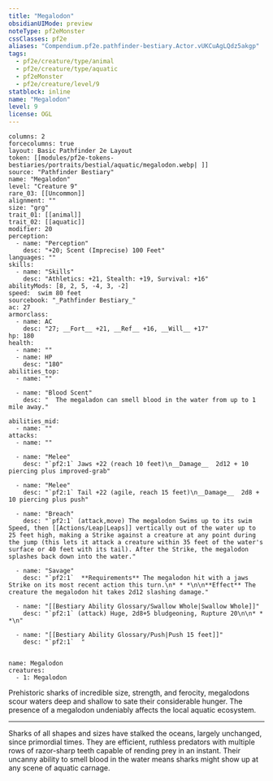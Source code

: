 ```yaml
---
title: "Megalodon"
obsidianUIMode: preview
noteType: pf2eMonster
cssClasses: pf2e
aliases: "Compendium.pf2e.pathfinder-bestiary.Actor.vUKCuAgLQdz5akgp" 
tags:
  - pf2e/creature/type/animal
  - pf2e/creature/type/aquatic
  - pf2eMonster
  - pf2e/creature/level/9
statblock: inline
name: "Megalodon"
level: 9
license: OGL
---
```


```statblock
columns: 2
forcecolumns: true
layout: Basic Pathfinder 2e Layout
token: [[modules/pf2e-tokens-bestiaries/portraits/bestial/aquatic/megalodon.webp| ]]
source: "Pathfinder Bestiary"
name: "Megalodon"
level: "Creature 9"
rare_03: [[Uncommon]]
alignment: ""
size: "grg"
trait_01: [[animal]]
trait_02: [[aquatic]]
modifier: 20
perception:
  - name: "Perception"
    desc: "+20; Scent (Imprecise) 100 Feet"
languages: ""
skills:
  - name: "Skills"
    desc: "Athletics: +21, Stealth: +19, Survival: +16"
abilityMods: [8, 2, 5, -4, 3, -2]
speed:  swim 80 feet
sourcebook: "_Pathfinder Bestiary_"
ac: 27
armorclass:
  - name: AC
    desc: "27; __Fort__ +21, __Ref__ +16, __Will__ +17"
hp: 180
health:
  - name: ""
  - name: HP
    desc: "180"
abilities_top:
  - name: ""

  - name: "Blood Scent"
    desc: "  The megaladon can smell blood in the water from up to 1 mile away."

abilities_mid:
  - name: ""
attacks:
  - name: ""

  - name: "Melee"
    desc: "`pf2:1` Jaws +22 (reach 10 feet)\n__Damage__  2d12 + 10 piercing plus improved-grab"

  - name: "Melee"
    desc: "`pf2:1` Tail +22 (agile, reach 15 feet)\n__Damage__  2d8 + 10 piercing plus push"

  - name: "Breach"
    desc: "`pf2:1` (attack,move) The megalodon Swims up to its swim Speed, then [[Actions/Leap|Leaps]] vertically out of the water up to 25 feet high, making a Strike against a creature at any point during the jump (this lets it attack a creature within 35 feet of the water's surface or 40 feet with its tail). After the Strike, the megalodon splashes back down into the water."

  - name: "Savage"
    desc: "`pf2:1`  **Requirements** The megalodon hit with a jaws Strike on its most recent action this turn.\n* * *\n\n**Effect** The creature the megalodon hit takes 2d12 slashing damage."

  - name: "[[Bestiary Ability Glossary/Swallow Whole|Swallow Whole]]"
    desc: "`pf2:1` (attack) Huge, 2d8+5 bludgeoning, Rupture 20\n\n* * *\n"

  - name: "[[Bestiary Ability Glossary/Push|Push 15 feet]]"
    desc: "`pf2:1`  "
 
```

```encounter-table
name: Megalodon
creatures:
  - 1: Megalodon
```



Prehistoric sharks of incredible size, strength, and ferocity, megalodons scour waters deep and shallow to sate their considerable hunger. The presence of a megalodon undeniably affects the local aquatic ecosystem.

* * *

Sharks of all shapes and sizes have stalked the oceans, largely unchanged, since primordial times. They are efficient, ruthless predators with multiple rows of razor-sharp teeth capable of rending prey in an instant. Their uncanny ability to smell blood in the water means sharks might show up at any scene of aquatic carnage.
